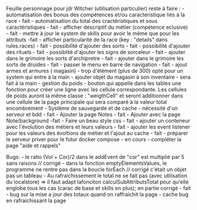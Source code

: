 Feuille personnage pour jdr Witcher (utilisation particulier)
reste à faire : 
    - automatisation des bonus des compétences et/ou caractéristique liés à la race - fait
    - automatisation du total des cractéristiques et sous caractéristiques - fait
    - afficher descriptif du métier (compétence eclusive) - fait
    - mettre à jour le system de skills pour avoir le même que pour les attributs -fait
    - afficher particularité de la race (key : "details" dans rules.races) - fait
    - possibilité d'ajouter des sorts - fait
    - possibilité d'ajouter des rituels - fait
    - possiblité d'ajouter les signs de sorceleur - fait
    - ajouter dans le grimoire les sorts d'archipretre - fait
    - ajouter dans le grimoire les sorts de druides - fait
    - passer le menu en barre de navigation  - fait
    - ajout armes et armures ( magasin) - trop d'élément (plus de 300) opté pour un system qui entre à la main 
    - ajouter objet du magasin à son inventaire - sera fait à la main
    - gestion du poids - bouton qui appelle dans les tables une fonction pour créer une ligne avec les cellule correspondante. Les cellules de poids auront la même classe : "weigthCell" et seront additionner dans une cellule de la page principale qui sera comparé à la valeur total encombrement
    - Système de sauvegarde et de cache - nécessité d'un serveur et bdd - fait
    - Ajouter la page Notes - fait
    - Ajouter avec la page Note/background -fait
    - Faire un beau style css - fait
    - ajouter un conteneur avec l'évolution des métiers et leurs valeurs - fait
    - ajouter les event listener pour les valeurs des évoltions de métier et l'ajout au cache - fait
    - préparer le serveur priver pour le futur docker compose - en cours
    - compléter la page "aide et rappels"

Bugs: 
    - le ratio (Vol + Cor)/2 dans le addEvent de "cor" est multiplié par 5 sans raisons // corrigé
    - dans la fonction emptyElementsValues, le programme ne rentre pas dans la boucle forEach // corrigé c'était un objet pas un tableau
    - Au rafraichissement le total ne se fait pas (avec utilisation du localstore) => il faut adapt lafonciton calculSubAttributsTotal pour qu'elle englobe tous les cas (carac de base et skills en plus); en partie corrigé - fait
    - bug sur la mise a jour des totaux quand on raffraichit la page
    - cache bug en rafraichissant la page

    